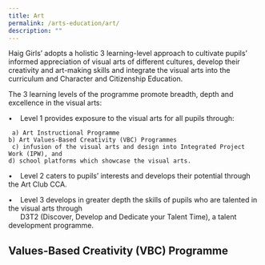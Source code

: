```yaml
---
title: Art
permalink: /arts-education/art/
description: ""
---
```

Haig Girls’ adopts a holistic 3 learning-level approach to cultivate pupils’ informed appreciation of visual arts of different cultures, develop their creativity and art-making skills and integrate the visual arts into the curriculum and Character and Citizenship Education.  
  
The 3 learning levels of the programme promote breadth, depth and excellence in the visual arts:  
  
•    Level 1 provides exposure to the visual arts for all pupils through: 

     a) Art Instructional Programme  
    b) Art Values-Based Creativity (VBC) Programmes  
     c) infusion of the visual arts and design into Integrated Project Work (IPW), and  
    d) school platforms which showcase the visual arts.
		
	
•    Level 2 caters to pupils’ interests and develops their potential through the Art Club CCA.  
  
•    Level 3 develops in greater depth the skills of pupils who are talented in the visual arts through  
      D3T2 (Discover, Develop and Dedicate your Talent Time), a talent development programme.  

Values-Based Creativity (VBC) Programme
---------------------------------------